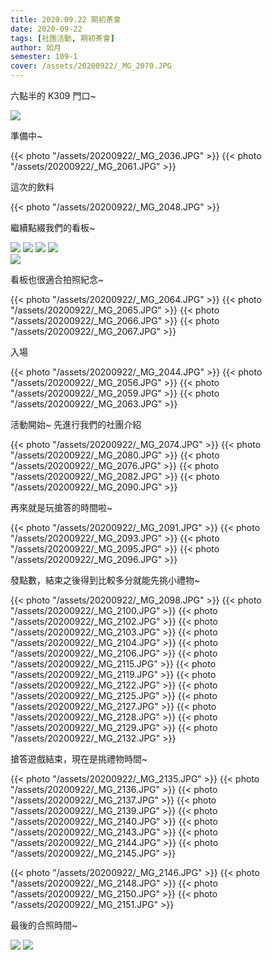 ```yaml
---
title: 2020.09.22 期初茶會
date: 2020-09-22
tags: [社團活動, 期初茶會]
author: 如月
semester: 109-1
cover: /assets/20200922/_MG_2070.JPG
---
```


六點半的 K309 門口~

<img class="w-3/4" src="/assets/20200922/P_20200922_183221.jpg" />

準備中~

{{< photo "/assets/20200922/_MG_2036.JPG" >}} {{< photo "/assets/20200922/_MG_2061.JPG" >}}

這次的飲料

{{< photo "/assets/20200922/_MG_2048.JPG" >}}

繼續點綴我們的看板~

<div>
<img class="align-top w-1/5" src="/assets/20200922/_MG_2055.JPG"  />
<img class="align-top w-1/5" src="/assets/20200922/_MG_2050.JPG"  />
<img class="align-top w-1/5" src="/assets/20200922/_MG_2051.JPG"  />
<img class="align-top w-1/5" src="/assets/20200922/_MG_2052.JPG"  />
</div>

<img class="w-3/4" src="/assets/20200922/_MG_2070.JPG"  />

看板也很適合拍照紀念~

{{< photo "/assets/20200922/_MG_2064.JPG" >}} {{< photo "/assets/20200922/_MG_2065.JPG" >}}
{{< photo "/assets/20200922/_MG_2066.JPG" >}} {{< photo "/assets/20200922/_MG_2067.JPG" >}}

入場

{{< photo "/assets/20200922/_MG_2044.JPG" >}} {{< photo "/assets/20200922/_MG_2056.JPG" >}}
{{< photo "/assets/20200922/_MG_2059.JPG" >}} {{< photo "/assets/20200922/_MG_2063.JPG" >}}

活動開始~ 先進行我們的社團介紹

{{< photo "/assets/20200922/_MG_2074.JPG" >}} {{< photo "/assets/20200922/_MG_2080.JPG" >}}
{{< photo "/assets/20200922/_MG_2076.JPG" >}} {{< photo "/assets/20200922/_MG_2082.JPG" >}}
{{< photo "/assets/20200922/_MG_2090.JPG" >}}

再來就是玩搶答的時間啦~

{{< photo "/assets/20200922/_MG_2091.JPG" >}} {{< photo "/assets/20200922/_MG_2093.JPG" >}}
{{< photo "/assets/20200922/_MG_2095.JPG" >}} {{< photo "/assets/20200922/_MG_2096.JPG" >}}

發點數，結束之後得到比較多分就能先挑小禮物~

{{< photo "/assets/20200922/_MG_2098.JPG" >}} {{< photo "/assets/20200922/_MG_2100.JPG" >}}
{{< photo "/assets/20200922/_MG_2102.JPG" >}} {{< photo "/assets/20200922/_MG_2103.JPG" >}}
{{< photo "/assets/20200922/_MG_2104.JPG" >}} {{< photo "/assets/20200922/_MG_2106.JPG" >}}
{{< photo "/assets/20200922/_MG_2115.JPG" >}} {{< photo "/assets/20200922/_MG_2119.JPG" >}}
{{< photo "/assets/20200922/_MG_2122.JPG" >}} {{< photo "/assets/20200922/_MG_2125.JPG" >}}
{{< photo "/assets/20200922/_MG_2127.JPG" >}} {{< photo "/assets/20200922/_MG_2128.JPG" >}}
{{< photo "/assets/20200922/_MG_2129.JPG" >}} {{< photo "/assets/20200922/_MG_2132.JPG" >}}

搶答遊戲結束，現在是挑禮物時間~

{{< photo "/assets/20200922/_MG_2135.JPG" >}} {{< photo "/assets/20200922/_MG_2136.JPG" >}}
{{< photo "/assets/20200922/_MG_2137.JPG" >}} {{< photo "/assets/20200922/_MG_2139.JPG" >}}
{{< photo "/assets/20200922/_MG_2140.JPG" >}} {{< photo "/assets/20200922/_MG_2143.JPG" >}}
{{< photo "/assets/20200922/_MG_2144.JPG" >}} {{< photo "/assets/20200922/_MG_2145.JPG" >}}

{{< photo "/assets/20200922/_MG_2146.JPG" >}} {{< photo "/assets/20200922/_MG_2148.JPG" >}}
{{< photo "/assets/20200922/_MG_2150.JPG" >}} {{< photo "/assets/20200922/_MG_2151.JPG" >}}

最後的合照時間~

<img class="w-4/5" src="/assets/20200922/_MG_2153.JPG"  />
<img class="w-4/5" src="/assets/20200922/_MG_2156.JPG"  />
